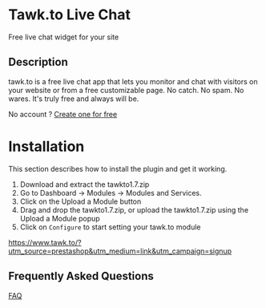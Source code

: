 # Tawk.to Live Chat

Free live chat widget for your site

## Description

tawk.to is a  free  live chat app that lets you monitor and  chat  with  visitors on your website  or from a free customizable page. No catch. No spam. No wares. It's truly free and always will be.

No account ? [Create one for free](https://www.tawk.to/?utm_source=prestashop&utm_medium=link&utm_campaign=signup)

# Installation

This section describes how to install the plugin and get it working.

1. Download and extract the tawkto1.7.zip
2. Go to Dashboard -> Modules -> Modules and Services.
3. Click on the Upload a Module button
4. Drag and drop the tawkto1.7.zip, or upload the tawkto1.7.zip using the Upload a Module popup
5. Click on `Configure` to start setting your tawk.to module

https://www.tawk.to/?utm_source=prestashop&utm_medium=link&utm_campaign=signup

## Frequently Asked Questions

[FAQ](http://tawk.uservoice.com/knowledgebase)

